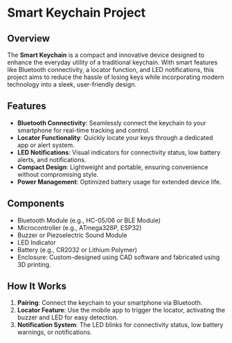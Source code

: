 # Smart Keychain Project  

## Overview  
The **Smart Keychain** is a compact and innovative device designed to enhance the everyday utility of a traditional keychain. With smart features like Bluetooth connectivity, a locator function, and LED notifications, this project aims to reduce the hassle of losing keys while incorporating modern technology into a sleek, user-friendly design.  

## Features  
- **Bluetooth Connectivity**: Seamlessly connect the keychain to your smartphone for real-time tracking and control.  
- **Locator Functionality**: Quickly locate your keys through a dedicated app or alert system.  
- **LED Notifications**: Visual indicators for connectivity status, low battery alerts, and notifications.  
- **Compact Design**: Lightweight and portable, ensuring convenience without compromising style.  
- **Power Management**: Optimized battery usage for extended device life.  

## Components  
- Bluetooth Module (e.g., HC-05/06 or BLE Module)  
- Microcontroller (e.g., ATmega328P, ESP32)  
- Buzzer or Piezoelectric Sound Module  
- LED Indicator  
- Battery (e.g., CR2032 or Lithium Polymer)  
- Enclosure: Custom-designed using CAD software and fabricated using 3D printing.  

## How It Works  
1. **Pairing**: Connect the keychain to your smartphone via Bluetooth.  
2. **Locator Feature**: Use the mobile app to trigger the locator, activating the buzzer and LED for easy detection.  
3. **Notification System**: The LED blinks for connectivity status, low battery warnings, or notifications.  

